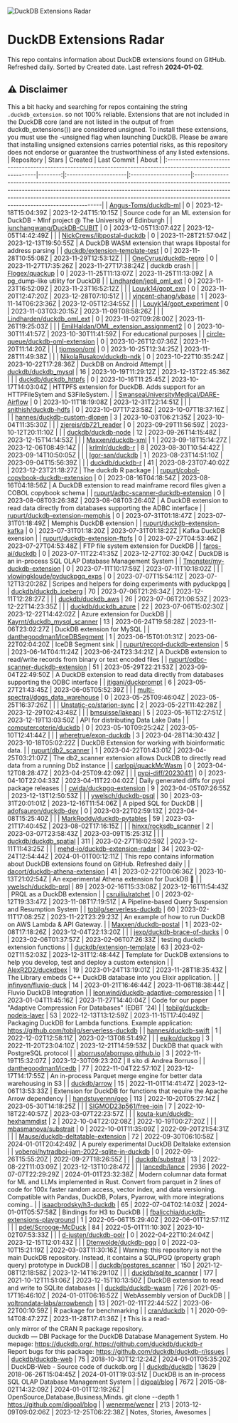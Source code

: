 ![DuckDB Extensions Radar](/img/duckdb_extension_radar.png?raw=true)
# DuckDB Extensions Radar

This repo contains information about DuckDB extensions found on GitHub. Refreshed daily. Sorted by Created date. 
 Last refresh **2024-01-02**.
## ⚠️ Disclaimer
 This a bit hacky and searching for repos containing the string `.duckdb_extension`. so not 100% reliable.
 Extensions that are not included in the DuckDB core (and are not listed in the output of from duckdb_extensions()) are considered unsigned. To install these extensions, you must use the -unsigned flag when launching DuckDB. Please be aware that installing unsigned extensions carries potential risks, as this repository does not endorse or guarantee the trustworthiness of any listed extensions.
| Repository                                                                                                    |   Stars | Created              | Last Commit          | About                                                                                                                                                                                                                                                                                  |
|:--------------------------------------------------------------------------------------------------------------|--------:|:---------------------|:---------------------|:---------------------------------------------------------------------------------------------------------------------------------------------------------------------------------------------------------------------------------------------------------------------------------------|
| [Angus-Toms/duckdb-ml](https://github.com/Angus-Toms/duckdb-ml)                                               |       0 | 2023-12-18T15:04:39Z | 2023-12-24T15:10:15Z | Source code for an ML extension for DuckDB - MInf project @ The University of Edinburgh                                                                                                                                                                                                |
| [junchangwang/DuckDB-CUBIT](https://github.com/junchangwang/DuckDB-CUBIT)                                     |       0 | 2023-12-05T13:07:42Z | 2023-12-05T14:42:49Z |                                                                                                                                                                                                                                                                                        |
| [NickCrews/libpostal-duckdb](https://github.com/NickCrews/libpostal-duckdb)                                   |       0 | 2023-11-28T21:57:04Z | 2023-12-13T19:50:55Z | A DuckDB WASM extension that wraps libpostal for address parsing                                                                                                                                                                                                                       |
| [duckdb/extension-template-test](https://github.com/duckdb/extension-template-test)                           |       0 | 2023-11-28T10:55:08Z | 2023-11-29T12:53:12Z |                                                                                                                                                                                                                                                                                        |
| [OneCyrus/duckdb-repro](https://github.com/OneCyrus/duckdb-repro)                                             |       0 | 2023-11-27T17:35:26Z | 2023-11-27T17:38:24Z | duckdb crash                                                                                                                                                                                                                                                                           |
| [Flogex/quackup](https://github.com/Flogex/quackup)                                                           |       0 | 2023-11-25T11:13:07Z | 2023-11-25T11:13:09Z | A pg_dump-like utility for DuckDB                                                                                                                                                                                                                                                      |
| [Lindharden/jepli_oml_ext](https://github.com/Lindharden/jepli_oml_ext)                                       |       0 | 2023-11-23T16:52:09Z | 2023-11-23T16:52:12Z |                                                                                                                                                                                                                                                                                        |
| [Louyk14/gopt_exp](https://github.com/Louyk14/gopt_exp)                                                       |       0 | 2023-11-20T12:47:20Z | 2023-12-28T07:10:51Z |                                                                                                                                                                                                                                                                                        |
| [vincent-chang/vbase](https://github.com/vincent-chang/vbase)                                                 |       1 | 2023-11-14T06:23:36Z | 2023-12-05T12:34:55Z |                                                                                                                                                                                                                                                                                        |
| [Louyk14/gopt_experiment](https://github.com/Louyk14/gopt_experiment)                                         |       0 | 2023-11-03T03:20:15Z | 2023-11-09T08:58:26Z |                                                                                                                                                                                                                                                                                        |
| [Lindharden/duckdb_oml_ext](https://github.com/Lindharden/duckdb_oml_ext)                                     |       0 | 2023-11-02T09:28:00Z | 2023-11-26T19:25:03Z |                                                                                                                                                                                                                                                                                        |
| [EmilHaldan/OML_extension_assignment2](https://github.com/EmilHaldan/OML_extension_assignment2)               |       0 | 2023-10-30T11:41:57Z | 2023-10-30T11:41:59Z | For educational purposes                                                                                                                                                                                                                                                               |
| [circle-queue/duckdb-oml-extension](https://github.com/circle-queue/duckdb-oml-extension)                     |       0 | 2023-10-26T12:07:36Z | 2023-11-20T11:14:20Z |                                                                                                                                                                                                                                                                                        |
| [tjomson/oml](https://github.com/tjomson/oml)                                                                 |       0 | 2023-10-25T12:34:25Z | 2023-11-28T11:49:38Z |                                                                                                                                                                                                                                                                                        |
| [NikolaRusakov/duckdb-ndk](https://github.com/NikolaRusakov/duckdb-ndk)                                       |       0 | 2023-10-22T10:35:24Z | 2023-10-22T17:28:36Z | DuckDB on Android Attempt                                                                                                                                                                                                                                                              |
| [duckdb/duckdb_mysql](https://github.com/duckdb/duckdb_mysql)                                                 |      16 | 2023-10-19T11:29:12Z | 2023-12-13T22:45:36Z |                                                                                                                                                                                                                                                                                        |
| [duckdb/duckdb_httpfs](https://github.com/duckdb/duckdb_httpfs)                                               |       0 | 2023-10-16T11:25:45Z | 2023-10-17T14:03:04Z | HTTPFS extension for DuckDB. Adds support for an HTTPFileSytem and S3FileSystem.                                                                                                                                                                                                       |
| [SwanseaUniversityMedical/DARE-Airflow](https://github.com/SwanseaUniversityMedical/DARE-Airflow)             |       0 | 2023-10-11T18:19:08Z | 2023-12-31T22:14:51Z |                                                                                                                                                                                                                                                                                        |
| [snithish/duckdb-hdfs](https://github.com/snithish/duckdb-hdfs)                                               |       0 | 2023-10-07T17:23:58Z | 2023-10-07T18:37:16Z |                                                                                                                                                                                                                                                                                        |
| [hannes/duckdb-custom-dlopen](https://github.com/hannes/duckdb-custom-dlopen)                                 |       3 | 2023-10-03T06:21:35Z | 2023-10-04T11:35:30Z |                                                                                                                                                                                                                                                                                        |
| [ziereis/db721_reader](https://github.com/ziereis/db721_reader)                                               |       0 | 2023-09-29T11:56:59Z | 2023-10-12T20:11:10Z |                                                                                                                                                                                                                                                                                        |
| [duckdb/duckdb-node](https://github.com/duckdb/duckdb-node)                                                   |      12 | 2023-09-26T14:15:48Z | 2023-12-15T14:14:53Z |                                                                                                                                                                                                                                                                                        |
| [Maxxen/duckdb-xml](https://github.com/Maxxen/duckdb-xml)                                                     |       1 | 2023-09-18T15:14:27Z | 2023-12-06T08:49:14Z |                                                                                                                                                                                                                                                                                        |
| [krlmlr/duckdb-r](https://github.com/krlmlr/duckdb-r)                                                         |       8 | 2023-08-30T10:54:42Z | 2023-09-14T10:50:05Z |                                                                                                                                                                                                                                                                                        |
| [Igor-san/duckdb](https://github.com/Igor-san/duckdb)                                                         |       1 | 2023-08-23T14:51:10Z | 2023-09-04T15:56:39Z |                                                                                                                                                                                                                                                                                        |
| [duckdb/duckdb-r](https://github.com/duckdb/duckdb-r)                                                         |      41 | 2023-08-23T07:40:02Z | 2023-12-23T21:18:27Z | The duckdb R package                                                                                                                                                                                                                                                                   |
| [rupurt/cobol-copybook-duckdb-extension](https://github.com/rupurt/cobol-copybook-duckdb-extension)           |       0 | 2023-08-16T04:18:54Z | 2023-08-16T04:18:56Z | A DuckDB extension to read mainframe record files given a COBOL copybook schema                                                                                                                                                                                                        |
| [rupurt/adbc-scanner-duckdb-extension](https://github.com/rupurt/adbc-scanner-duckdb-extension)               |       0 | 2023-08-08T03:26:38Z | 2023-08-08T03:26:40Z | A DuckDB extension to read data directly from databases supporting the ADBC interface                                                                                                                                                                                                  |
| [rupurt/duckdb-extension-memphis](https://github.com/rupurt/duckdb-extension-memphis)                         |       0 | 2023-07-31T01:18:47Z | 2023-07-31T01:18:49Z | Memphis DuckDB extension                                                                                                                                                                                                                                                               |
| [rupurt/duckdb-extension-kafka](https://github.com/rupurt/duckdb-extension-kafka)                             |       0 | 2023-07-31T01:18:20Z | 2023-07-31T01:18:22Z | Kafka DuckDB exension                                                                                                                                                                                                                                                                  |
| [rupurt/duckdb-extension-ftpfs](https://github.com/rupurt/duckdb-extension-ftpfs)                             |       0 | 2023-07-27T04:53:46Z | 2023-07-27T04:53:48Z | FTP file system extension for DuckDB                                                                                                                                                                                                                                                   |
| [faros-ai/duckdb](https://github.com/faros-ai/duckdb)                                                         |       0 | 2023-07-11T22:41:35Z | 2023-12-27T02:30:04Z | DuckDB is an in-process SQL OLAP Database Management System                                                                                                                                                                                                                            |
| [Tmonster/my-duckdb-extension](https://github.com/Tmonster/my-duckdb-extension)                               |       0 | 2023-07-11T10:17:59Z | 2023-07-11T10:18:02Z |                                                                                                                                                                                                                                                                                        |
| [vlowingkloude/pyduckpgq_exps](https://github.com/vlowingkloude/pyduckpgq_exps)                               |       0 | 2023-07-07T15:54:11Z | 2023-07-12T13:20:28Z | Scripes and helpers for doing experiments with pyduckpgq                                                                                                                                                                                                                               |
| [duckdb/duckdb_iceberg](https://github.com/duckdb/duckdb_iceberg)                                             |      70 | 2023-07-06T21:26:34Z | 2023-12-11T12:28:27Z |                                                                                                                                                                                                                                                                                        |
| [duckdb/duckdb_aws](https://github.com/duckdb/duckdb_aws)                                                     |      26 | 2023-07-06T21:06:53Z | 2023-12-22T14:23:35Z |                                                                                                                                                                                                                                                                                        |
| [duckdb/duckdb_azure](https://github.com/duckdb/duckdb_azure)                                                 |      22 | 2023-07-06T15:02:30Z | 2023-12-22T14:42:02Z | Azure extension for DuckDB                                                                                                                                                                                                                                                             |
| [Kayrnt/duckdb_mysql_scanner](https://github.com/Kayrnt/duckdb_mysql_scanner)                                 |      13 | 2023-06-24T19:58:28Z | 2023-11-06T23:02:27Z | DuckDB extension for MySQL                                                                                                                                                                                                                                                             |
| [danthegoodman1/IceDBSegment](https://github.com/danthegoodman1/IceDBSegment)                                 |       1 | 2023-06-15T01:01:31Z | 2023-06-22T02:04:20Z | IceDB Segment sink                                                                                                                                                                                                                                                                     |
| [rupurt/record-duckdb-extension](https://github.com/rupurt/record-duckdb-extension)                           |       5 | 2023-06-14T04:11:24Z | 2023-06-24T23:34:21Z | A DuckDB extension to read/write records from binary or text encoded files                                                                                                                                                                                                             |
| [rupurt/odbc-scanner-duckdb-extension](https://github.com/rupurt/odbc-scanner-duckdb-extension)               |      51 | 2023-05-29T22:21:53Z | 2023-09-04T22:49:50Z | A DuckDB extension to read data directly from databases supporting the ODBC interface                                                                                                                                                                                                  |
| [jtigani/duckprompt](https://github.com/jtigani/duckprompt)                                                   |       6 | 2023-05-27T21:43:45Z | 2023-06-05T05:52:39Z |                                                                                                                                                                                                                                                                                        |
| [multi-spectral/dggs_data_warehouse](https://github.com/multi-spectral/dggs_data_warehouse)                   |       0 | 2023-05-25T09:46:04Z | 2023-05-25T16:37:26Z |                                                                                                                                                                                                                                                                                        |
| [Unstatic-co/starion-sync](https://github.com/Unstatic-co/starion-sync)                                       |       2 | 2023-05-22T11:42:28Z | 2023-12-29T02:43:48Z |                                                                                                                                                                                                                                                                                        |
| [bmsuisse/lakeapi](https://github.com/bmsuisse/lakeapi)                                                       |       5 | 2023-05-16T12:27:51Z | 2023-12-19T13:03:50Z | API for distributing Data Lake Data                                                                                                                                                                                                                                                    |
| [computercoterie/duckdb](https://github.com/computercoterie/duckdb)                                           |       0 | 2023-05-10T09:25:24Z | 2023-05-10T12:41:44Z |                                                                                                                                                                                                                                                                                        |
| [wheretrue/exon-duckdb](https://github.com/wheretrue/exon-duckdb)                                             |       3 | 2023-04-28T14:30:43Z | 2023-10-18T05:02:22Z | DuckDB Extension for working with bioinformatic data.                                                                                                                                                                                                                                  |
| [rupurt/db2_scanner](https://github.com/rupurt/db2_scanner)                                                   |       1 | 2023-04-22T01:43:01Z | 2023-04-25T03:21:07Z | The db2_scanner extension allows DuckDB to directly read data from a running Db2 instance                                                                                                                                                                                              |
| [carlopi/quackMcWasm](https://github.com/carlopi/quackMcWasm)                                                 |       0 | 2023-04-12T08:28:47Z | 2023-04-25T09:42:09Z |                                                                                                                                                                                                                                                                                        |
| [pypi-diff/20230411](https://github.com/pypi-diff/20230411)                                                   |       0 | 2023-04-10T22:04:33Z | 2023-04-11T22:04:02Z | Daily generated diffs for pypi package releases                                                                                                                                                                                                                                        |
| [cwida/duckpgq-extension](https://github.com/cwida/duckpgq-extension)                                         |       9 | 2023-04-05T07:26:55Z | 2023-12-13T12:50:53Z |                                                                                                                                                                                                                                                                                        |
| [ywelsch/duckdb-psql](https://github.com/ywelsch/duckdb-psql)                                                 |      30 | 2023-03-31T20:01:01Z | 2023-12-16T11:54:06Z | A piped SQL for DuckDB                                                                                                                                                                                                                                                                 |
| [adofsauron/duckdb-dev](https://github.com/adofsauron/duckdb-dev)                                             |       0 | 2023-03-22T02:59:13Z | 2023-04-08T15:25:40Z |                                                                                                                                                                                                                                                                                        |
| [MarkRoddy/duckdb-pytables](https://github.com/MarkRoddy/duckdb-pytables)                                     |      59 | 2023-03-21T17:40:45Z | 2023-08-02T17:16:15Z |                                                                                                                                                                                                                                                                                        |
| [hinxx/rocksdb_scanner](https://github.com/hinxx/rocksdb_scanner)                                             |       2 | 2023-03-07T23:58:43Z | 2023-03-09T15:25:31Z |                                                                                                                                                                                                                                                                                        |
| [duckdb/duckdb_spatial](https://github.com/duckdb/duckdb_spatial)                                             |     311 | 2023-02-27T16:02:59Z | 2023-12-11T11:43:25Z |                                                                                                                                                                                                                                                                                        |
| [mehd-io/duckdb-extension-radar](https://github.com/mehd-io/duckdb-extension-radar)                           |      34 | 2023-02-24T12:54:44Z | 2024-01-01T00:12:11Z | This repo contains information about DuckDB extensions found on GitHub. Refreshed daily                                                                                                                                                                                                |
| [dacort/duckdb-athena-extension](https://github.com/dacort/duckdb-athena-extension)                           |      41 | 2023-02-22T00:06:36Z | 2023-10-13T21:02:54Z | An experimental Athena extension for DuckDB 🐤                                                                                                                                                                                                                                          |
| [ywelsch/duckdb-prql](https://github.com/ywelsch/duckdb-prql)                                                 |      89 | 2023-02-16T15:33:08Z | 2023-12-16T11:54:43Z | PRQL as a DuckDB extension                                                                                                                                                                                                                                                             |
| [csruiliu/ratchet](https://github.com/csruiliu/ratchet)                                                       |       0 | 2023-02-12T19:33:47Z | 2023-11-08T17:19:51Z | A Pipeline-based Query Suspension and Resumption System                                                                                                                                                                                                                                |
| [tobilg/serverless-duckdb](https://github.com/tobilg/serverless-duckdb)                                       |      60 | 2023-02-11T17:08:25Z | 2023-11-22T23:29:23Z | An example of how to run DuckDB on AWS Lambda & API Gateway.                                                                                                                                                                                                                           |
| [Maxxen/duckdb-postal](https://github.com/Maxxen/duckdb-postal)                                               |       1 | 2023-02-08T17:18:26Z | 2023-12-04T22:13:20Z |                                                                                                                                                                                                                                                                                        |
| [jexp/duckdb-brace-of-ducks](https://github.com/jexp/duckdb-brace-of-ducks)                                   |       0 | 2023-02-06T01:37:57Z | 2023-02-06T07:26:33Z | testing duckdb extension functions                                                                                                                                                                                                                                                     |
| [duckdb/extension-template](https://github.com/duckdb/extension-template)                                     |      63 | 2023-02-02T11:52:03Z | 2023-12-31T12:48:44Z | Template for DuckDB extensions to help you develop, test and deploy a custom extension                                                                                                                                                                                                 |
| [AlexR2D2/duckdbex](https://github.com/AlexR2D2/duckdbex)                                                     |      19 | 2023-01-24T13:19:01Z | 2023-11-28T18:35:43Z | The Library embeds C++ DuckDB database into you Elixir application.                                                                                                                                                                                                                    |
| [infinyon/fluvio-duck](https://github.com/infinyon/fluvio-duck)                                               |      14 | 2023-01-21T16:46:44Z | 2023-11-06T18:38:44Z | Fluvio DuckDB Integration                                                                                                                                                                                                                                                              |
| [leonwind/duckdb-adaptive-compression](https://github.com/leonwind/duckdb-adaptive-compression)               |       1 | 2023-01-04T11:45:16Z | 2023-11-27T14:40:04Z | Code for our paper "Adaptive Compression For Databases" (EDBT '24)                                                                                                                                                                                                                     |
| [tobilg/duckdb-nodejs-layer](https://github.com/tobilg/duckdb-nodejs-layer)                                   |      53 | 2022-12-13T13:12:59Z | 2023-11-15T17:40:49Z | Packaging DuckDB for Lambda functions. Example application: https://github.com/tobilg/serverless-duckdb                                                                                                                                                                                |
| [hannes/duckdb-swift](https://github.com/hannes/duckdb-swift)                                                 |       1 | 2022-12-02T12:58:11Z | 2023-02-13T08:51:49Z |                                                                                                                                                                                                                                                                                        |
| [euiko/duckpg](https://github.com/euiko/duckpg)                                                               |       3 | 2022-11-20T23:04:10Z | 2023-12-21T14:59:53Z | DuckDB that quack with PostgreSQL protocol                                                                                                                                                                                                                                             |
| [aborruso/aborruso.github.io](https://github.com/aborruso/aborruso.github.io)                                 |       3 | 2022-11-19T15:32:07Z | 2023-12-30T09:23:20Z | Il sito di Andrea Borruso                                                                                                                                                                                                                                                              |
| [danthegoodman1/icedb](https://github.com/danthegoodman1/icedb)                                               |      77 | 2022-11-04T22:57:10Z | 2023-12-17T14:17:55Z | An in-process Parquet merge engine for better data warehousing in S3                                                                                                                                                                                                                   |
| [duckdb/arrow](https://github.com/duckdb/arrow)                                                               |      15 | 2022-11-01T14:41:47Z | 2023-12-06T13:53:33Z | Extension for DuckDB for functions that require the Apache Arrow dependency                                                                                                                                                                                                            |
| [handstuyennn/geo](https://github.com/handstuyennn/geo)                                                       |     113 | 2022-10-20T05:27:14Z | 2023-05-30T14:18:25Z |                                                                                                                                                                                                                                                                                        |
| [SIGMOD23p561/free-join](https://github.com/SIGMOD23p561/free-join)                                           |       7 | 2022-10-18T22:40:57Z | 2023-03-07T22:23:57Z |                                                                                                                                                                                                                                                                                        |
| [kouta-kun/duckdb-hexhammdist](https://github.com/kouta-kun/duckdb-hexhammdist)                               |       2 | 2022-10-04T22:02:08Z | 2022-10-19T00:27:20Z |                                                                                                                                                                                                                                                                                        |
| [mbasmanova/substrait](https://github.com/mbasmanova/substrait)                                               |       0 | 2022-10-01T11:35:09Z | 2022-09-20T21:54:31Z |                                                                                                                                                                                                                                                                                        |
| [Mause/duckdb-deltatable-extension](https://github.com/Mause/duckdb-deltatable-extension)                     |      72 | 2022-09-30T06:10:58Z | 2024-01-01T20:42:49Z | A purely experimental DuckDB Deltalake extension                                                                                                                                                                                                                                       |
| [voberoi/hytradboi-jam-2022-sqlite-in-duckdb](https://github.com/voberoi/hytradboi-jam-2022-sqlite-in-duckdb) |       0 | 2022-09-26T15:55:20Z | 2022-09-27T18:26:55Z |                                                                                                                                                                                                                                                                                        |
| [duckdb/substrait](https://github.com/duckdb/substrait)                                                       |      13 | 2022-08-22T11:03:09Z | 2023-12-13T10:28:47Z |                                                                                                                                                                                                                                                                                        |
| [lancedb/lance](https://github.com/lancedb/lance)                                                             |    2936 | 2022-07-07T22:29:29Z | 2024-01-01T23:32:38Z | Modern columnar data format for ML and LLMs implemented in Rust. Convert from parquet in 2 lines of code for 100x faster random access, vector index, and data versioning. Compatible with Pandas, DuckDB, Polars, Pyarrow, with more integrations coming..                            |
| [isaacbrodsky/h3-duckdb](https://github.com/isaacbrodsky/h3-duckdb)                                           |      65 | 2022-07-04T02:14:03Z | 2024-01-01T05:57:58Z | Bindings for H3 to DuckDB                                                                                                                                                                                                                                                              |
| [fbalicchia/duckdb-extensions-playground](https://github.com/fbalicchia/duckdb-extensions-playground)         |       1 | 2022-05-06T15:29:40Z | 2022-06-01T12:57:11Z |                                                                                                                                                                                                                                                                                        |
| [pdet/Scrooge-McDuck](https://github.com/pdet/Scrooge-McDuck)                                                 |      84 | 2022-05-01T11:10:30Z | 2023-10-02T07:53:33Z |                                                                                                                                                                                                                                                                                        |
| [d-justen/duckdb-polr](https://github.com/d-justen/duckdb-polr)                                               |       0 | 2022-04-22T10:24:04Z | 2023-12-15T12:01:43Z |                                                                                                                                                                                                                                                                                        |
| [Dtenwolde/duckdb-pgq](https://github.com/Dtenwolde/duckdb-pgq)                                               |       0 | 2022-03-10T15:21:19Z | 2022-03-03T11:30:16Z | Warning: this repository is not the main DuckDB repository. Instead, it contains a SQL/PGQ (property graph query) prototype in DuckDB                                                                                                                                                  |
| [duckdb/postgres_scanner](https://github.com/duckdb/postgres_scanner)                                         |     150 | 2021-12-08T12:18:58Z | 2023-12-14T16:29:10Z |                                                                                                                                                                                                                                                                                        |
| [duckdb/sqlite_scanner](https://github.com/duckdb/sqlite_scanner)                                             |     177 | 2021-10-12T11:51:06Z | 2023-12-15T10:13:50Z | DuckDB extension to read and write to SQLite databases                                                                                                                                                                                                                                 |
| [duckdb/duckdb-wasm](https://github.com/duckdb/duckdb-wasm)                                                   |     726 | 2021-05-17T16:46:10Z | 2024-01-01T06:16:52Z | WebAssembly version of DuckDB                                                                                                                                                                                                                                                          |
| [voltrondata-labs/arrowbench](https://github.com/voltrondata-labs/arrowbench)                                 |      13 | 2021-02-11T22:44:52Z | 2023-06-22T00:10:59Z | R package for benchmarking                                                                                                                                                                                                                                                             |
| [cran/duckdb](https://github.com/cran/duckdb)                                                                 |       1 | 2020-09-14T08:47:27Z | 2023-11-28T17:41:36Z | :exclamation: This is a read-only mirror of the CRAN R package repository.  duckdb — DBI Package for the DuckDB Database Management System. Homepage: https://duckdb.org/, https://github.com/duckdb/duckdb-r  Report bugs for this package: https://github.com/duckdb/duckdb-r/issues |
| [duckdb/duckdb-web](https://github.com/duckdb/duckdb-web)                                                     |      75 | 2018-10-30T12:12:24Z | 2024-01-01T05:35:20Z | DuckDB-Web - Source code of duckdb.org                                                                                                                                                                                                                                                 |
| [duckdb/duckdb](https://github.com/duckdb/duckdb)                                                             |   13629 | 2018-06-26T15:04:45Z | 2024-01-01T19:03:51Z | DuckDB is an in-process SQL OLAP Database Management System                                                                                                                                                                                                                            |
| [digoal/blog](https://github.com/digoal/blog)                                                                 |    7672 | 2015-08-02T14:32:09Z | 2024-01-01T12:19:26Z | OpenSource,Database,Business,Minds. git clone --depth 1 https://github.com/digoal/blog                                                                                                                                                                                                 |
| [wenerme/wener](https://github.com/wenerme/wener)                                                             |     213 | 2013-12-09T09:02:06Z | 2023-12-25T06:22:38Z | Notes, Stories, Awesomes                                                                                                                                                                                                                                                               |